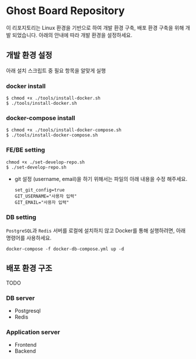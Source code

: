 # Ghost Board Repository

이 리포지토리는 Linux 환경을 기반으로 하여 개발 환경 구축, 배포 환경 구축을 위해 개발 되었습니다. 아래의 안내에 따라 개발 환경을 설정하세요.

## 개발 환경 설정
아래 설치 스크립트 중 필요 항목을 알맞게 실행
### docker install
```
$ chmod +x ./tools/install-docker.sh
$ ./tools/install-docker.sh
```

### docker-compose install
```
$ chmod +x ./tools/install-docker-compose.sh
$ ./tools/install-docker-compose.sh
```

### FE/BE setting
```
chmod +x ./set-develop-repo.sh
$ ./set-develop-repo.sh
```
- git 설정 (username, email)을 하기 위해서는 파일의 아래 내용을 수정 해주세요.
  ```
  set_git_config=true
  GIT_USERNAME="사용자 입력"
  GIT_EMAIL="사용자 입력"
  ```

### DB setting
`PostgreSQL`과 `Redis` 서버를 로컬에 설치하지 않고 Docker를 통해 실행하려면, 아래 명령어를 사용하세요.
```
docker-compose -f docker-db-compose.yml up -d
```




## 배포 환경 구조
TODO
### DB server
- Postgresql
- Redis

### Application server
- Frontend
- Backend 
